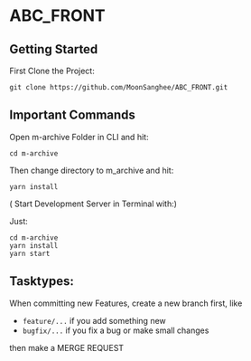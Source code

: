 # ABC_FRONT

## Getting Started
First Clone the Project:
```
git clone https://github.com/MoonSanghee/ABC_FRONT.git
```

## Important Commands

Open m-archive Folder in CLI and hit:
```
cd m-archive
```
Then change directory to m_archive and hit:
```
yarn install
```

( Start Development Server
in Terminal with:)

Just: 
```
cd m-archive 
yarn install 
yarn start

```

## Tasktypes:
When committing new Features, create a new branch first, like
- `feature/...` if you add something new
- `bugfix/...`  if you fix a bug or make small changes

then make a MERGE REQUEST




